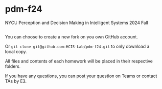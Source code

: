 # pdm-f24
NYCU Perception and Decision Making in Intelligent Systems 2024 Fall
## 
You can choose to create a new fork on you own GitHub account.

Or `git clone git@github.com:HCIS-Lab/pdm-f24.git` to only download a local copy.

All files and contents of each homework will be placed in their respective folders.

If you have any questions, you can post your question on Teams or contact TAs by E3.

